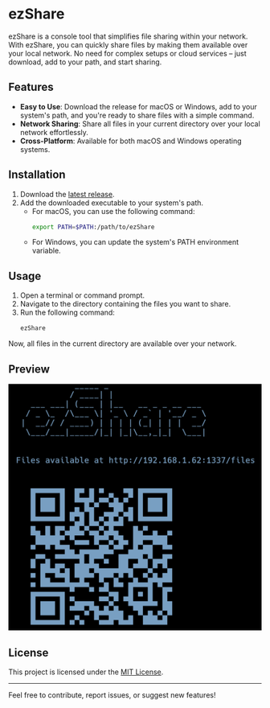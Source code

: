 # ezShare


ezShare is a console tool that simplifies file sharing within your network. With ezShare, you can quickly share files by making them available over your local network. No need for complex setups or cloud services – just download, add to your path, and start sharing.

## Features

- **Easy to Use**: Download the release for macOS or Windows, add to your system's path, and you're ready to share files with a simple command.
- **Network Sharing**: Share all files in your current directory over your local network effortlessly.
- **Cross-Platform**: Available for both macOS and Windows operating systems.

## Installation

1. Download the [latest release](https://github.com/Ahmeds360/ezShare/releases).
2. Add the downloaded executable to your system's path.
   - For macOS, you can use the following command:
     ```bash
     export PATH=$PATH:/path/to/ezShare
     ```
   - For Windows, you can update the system's PATH environment variable.

## Usage

1. Open a terminal or command prompt.
2. Navigate to the directory containing the files you want to share.
3. Run the following command:
   ```bash
   ezShare
   ```

Now, all files in the current directory are available over your network.

## Preview

![ezShare Preview](https://github.com/Ahmeds360/ezShare/blob/main/preview.png?raw=true)

## License

This project is licensed under the [MIT License](https://github.com/Ahmeds360/ezShare/blob/main/LICENSE).

---

Feel free to contribute, report issues, or suggest new features!
